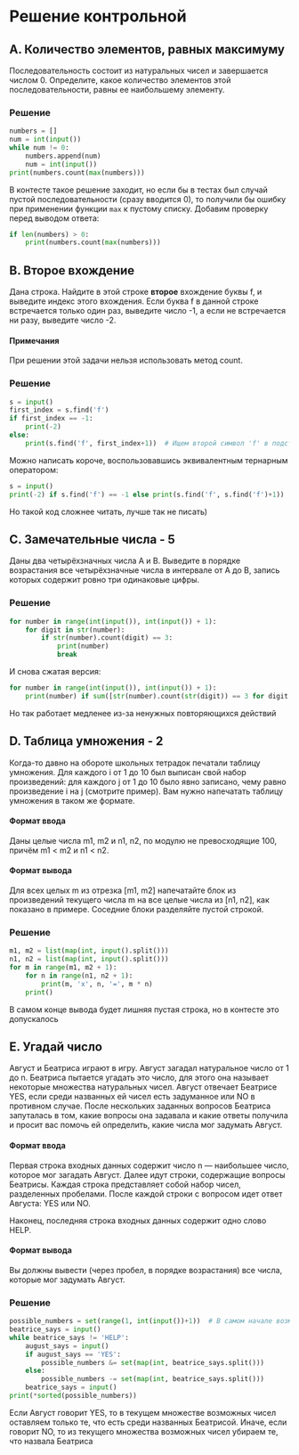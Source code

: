 # Решение контрольной
## A. Количество элементов, равных максимуму
Последовательность состоит из натуральных чисел и завершается числом 0. Определите, какое количество элементов этой последовательности, равны ее наибольшему элементу.  

### Решение
```python
numbers = []
num = int(input())
while num != 0:
    numbers.append(num)
    num = int(input())
print(numbers.count(max(numbers)))
```
В контесте такое решение заходит, но если бы в тестах был случай пустой последовательности (сразу вводится 0), то получили бы ошибку при применении функции `max` к пустому списку. 
Добавим проверку перед выводом ответа:
```python
if len(numbers) > 0:
    print(numbers.count(max(numbers)))
```

## B. Второе вхождение
Дана строка. Найдите в этой строке **второе** вхождение буквы f, и выведите индекс этого вхождения. 
Если буква f в данной строке встречается только один раз, выведите число -1, а если не встречается ни разу, выведите число -2.
#### Примечания
При решении этой задачи нельзя использовать метод count.

### Решение
```python
s = input()
first_index = s.find('f')
if first_index == -1:
    print(-2)
else:
    print(s.find('f', first_index+1))  # Ищем второй символ 'f' в подстроке s[first_index+1:]
```
Можно написать короче, воспользовавшись эквивалентным тернарным оператором:
```python
s = input()
print(-2) if s.find('f') == -1 else print(s.find('f', s.find('f')+1))
```
Но такой код сложнее читать, лучше так не писать)

## C. Замечательные числа - 5
Даны два четырёхзначных числа A и B. Выведите в порядке возрастания все четырёхзначные числа в интервале от A до B, запись которых содержит ровно три одинаковые цифры.

### Решение
```python
for number in range(int(input()), int(input()) + 1):
    for digit in str(number):
        if str(number).count(digit) == 3:
            print(number)
            break
```
И снова сжатая версия:
```python
for number in range(int(input()), int(input()) + 1):
    print(number) if sum([str(number).count(str(digit)) == 3 for digit in range(10)]) > 0 else None
```
Но так работает медленее из-за ненужных повторяющихся действий

## D. Таблица умножения - 2
Когда-то давно на обороте школьных тетрадок печатали таблицу умножения. 
Для каждого i от 1 до 10 был выписан свой набор произведений: для каждого j от 1 до 10 было явно записано, чему равно произведение i на j (смотрите пример). 
Вам нужно напечатать таблицу умножения в таком же формате.

#### Формат ввода
Даны целые числа m1, m2 и n1, n2, по модулю не превосходящие 100, причём m1 < m2 и n1 < n2.

#### Формат вывода
Для всех целых m из отрезка [m1, m2] напечатайте блок из произведений текущего числа m на все целые числа из [n1, n2], как показано в примере. 
Соседние блоки разделяйте пустой строкой.
### Решение
```python
m1, m2 = list(map(int, input().split()))
n1, n2 = list(map(int, input().split()))
for m in range(m1, m2 + 1):
    for n in range(n1, n2 + 1):
        print(m, 'x', n, '=', m * n)
    print()
```
В самом конце вывода будет лишняя пустая строка, но в контесте это допускалось

## E. Угадай число
Август и Беатриса играют в игру. Август загадал натуральное число от 1 до n. Беатриса пытается угадать это число, для этого она называет некоторые множества натуральных чисел. 
Август отвечает Беатрисе YES, если среди названных ей чисел есть задуманное или NO в противном случае. 
После нескольких заданных вопросов Беатриса запуталась в том, какие вопросы она задавала и какие ответы получила и просит вас помочь ей определить, 
какие числа мог задумать Август.

#### Формат ввода
Первая строка входных данных содержит число n — наибольшее число, которое мог загадать Август. Далее идут строки, содержащие вопросы Беатрисы. Каждая строка представляет собой набор чисел, разделенных пробелами. После каждой строки с вопросом идет ответ Августа: YES или NO.

Наконец, последняя строка входных данных содержит одно слово HELP.

#### Формат вывода
Вы должны вывести (через пробел, в порядке возрастания) все числа, которые мог задумать Август.

### Решение
```python
possible_numbers = set(range(1, int(input())+1))  # В самом начале возможно любое число от 1 до n включительно
beatrice_says = input()
while beatrice_says != 'HELP':
    august_says = input()
    if august_says == 'YES':
        possible_numbers &= set(map(int, beatrice_says.split()))
    else:
        possible_numbers -= set(map(int, beatrice_says.split()))
    beatrice_says = input()
print(*sorted(possible_numbers))
```
Если Август говорит YES, то в текущем множестве возможных чисел оставляем только те, что есть среди названных Беатрисой.
Иначе, если говорит NO, то из текущего множества возможных чисел убираем те, что назвала Беатриса


